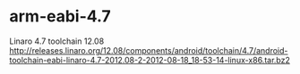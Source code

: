 arm-eabi-4.7
============

Linaro 4.7 toolchain 12.08 http://releases.linaro.org/12.08/components/android/toolchain/4.7/android-toolchain-eabi-linaro-4.7-2012.08-2-2012-08-18_18-53-14-linux-x86.tar.bz2